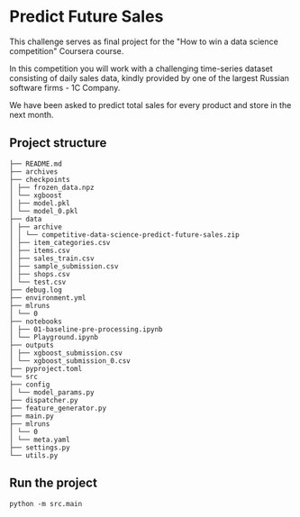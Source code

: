 # Predict Future Sales

This challenge serves as final project for the "How to win a data science competition" Coursera course.

In this competition you will work with a challenging time-series dataset consisting of daily sales data, kindly provided by one of the largest Russian software firms - 1C Company.

We have been asked to predict total sales for every product and store in the next month.

## Project structure

```
├── README.md
├── archives
├── checkpoints
│ ├── frozen_data.npz
│ └── xgboost
│ ├── model.pkl
│ └── model_0.pkl
├── data
│ ├── archive
│ │ └── competitive-data-science-predict-future-sales.zip
│ ├── item_categories.csv
│ ├── items.csv
│ ├── sales_train.csv
│ ├── sample_submission.csv
│ ├── shops.csv
│ └── test.csv
├── debug.log
├── environment.yml
├── mlruns
│ └── 0
├── notebooks
│ ├── 01-baseline-pre-processing.ipynb
│ └── Playground.ipynb
├── outputs
│ ├── xgboost_submission.csv
│ └── xgboost_submission_0.csv
├── pyproject.toml
└── src
├── config
│ └── model_params.py
├── dispatcher.py
├── feature_generator.py
├── main.py
├── mlruns
│ └── 0
│ └── meta.yaml
├── settings.py
└── utils.py
```

## Run the project

```
python -m src.main
```
